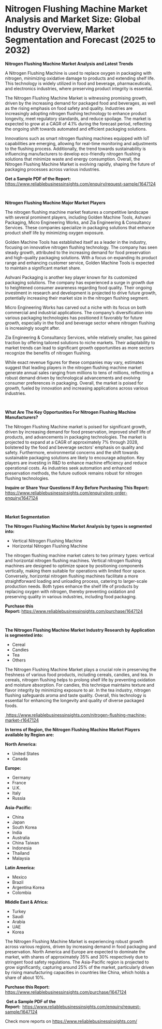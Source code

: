 <p><h1>Nitrogen Flushing Machine Market Analysis and Market Size: Global Industry Overview, Market Segmentation and Forecast (2025 to 2032)</h1></p><p><strong>Nitrogen Flushing Machine Market Analysis and Latest Trends</strong></p>
<p><p>A Nitrogen Flushing Machine is used to replace oxygen in packaging with nitrogen, minimizing oxidative damage to products and extending shelf life. This technology is widely utilized in food and beverage, pharmaceuticals, and electronics industries, where preserving product integrity is essential.</p><p>The Nitrogen Flushing Machine Market is witnessing promising growth, driven by the increasing demand for packaged food and beverages, as well as the rising emphasis on food safety and quality. Industries are increasingly adopting nitrogen flushing technology to enhance product longevity, meet regulatory standards, and reduce spoilage. The market is expected to grow at a CAGR of 4.1% during the forecast period, reflecting the ongoing shift towards automated and efficient packaging solutions.</p><p>Innovations such as smart nitrogen flushing machines equipped with IoT capabilities are emerging, allowing for real-time monitoring and adjustments to the flushing process. Additionally, the trend towards sustainability is influencing manufacturers to develop eco-friendly nitrogen flushing solutions that minimize waste and energy consumption. Overall, the Nitrogen Flushing Machine Market is evolving rapidly, shaping the future of packaging processes across various industries.</p></p>
<p><strong>Get a Sample PDF of the Report:&nbsp;</strong> <a href="https://www.reliablebusinessinsights.com/enquiry/request-sample/1647124?utm_campaign=2185&utm_medium=2&utm_source=Github&utm_content=ia&utm_term=21022025&utm_id=nitrogen-flushing-machine">https://www.reliablebusinessinsights.com/enquiry/request-sample/1647124</a></p>
<p>&nbsp;</p>
<p><strong>Nitrogen Flushing Machine Major Market Players</strong></p>
<p><p>The nitrogen flushing machine market features a competitive landscape with several prominent players, including Golden Machine Tools, Ashvani Packaging, Micro Engineering Works, and Zia Engineering & Consultancy Services. These companies specialize in packaging solutions that enhance product shelf life by minimizing oxygen exposure.</p><p>Golden Machine Tools has established itself as a leader in the industry, focusing on innovative nitrogen flushing technology. The company has seen steady growth, attributed to the increasing demand for food preservation and high-quality packaging solutions. With a focus on expanding its product range and enhancing customer service, Golden Machine Tools is expected to maintain a significant market share.</p><p>Ashvani Packaging is another key player known for its customized packaging solutions. The company has experienced a surge in growth due to heightened consumer awareness regarding food quality. Their ongoing investment in research and development is projected to drive future growth, potentially increasing their market size in the nitrogen flushing segment.</p><p>Micro Engineering Works has carved out a niche with its focus on both commercial and industrial applications. The company’s diversification into various packaging technologies has positioned it favorably for future growth, especially in the food and beverage sector where nitrogen flushing is increasingly sought after.</p><p>Zia Engineering & Consultancy Services, while relatively smaller, has gained traction by offering tailored solutions to niche markets. Their adaptability to market trends can lead to significant growth opportunities as more sectors recognize the benefits of nitrogen flushing.</p><p>While exact revenue figures for these companies may vary, estimates suggest that leading players in the nitrogen flushing machine market generate annual sales ranging from millions to tens of millions, reflecting a robust demand driven by technological advancements and evolving consumer preferences in packaging. Overall, the market is poised for growth, fueled by innovation and increasing applications across various industries.</p></p>
<p>&nbsp;</p>
<p><strong>What Are The Key Opportunities For Nitrogen Flushing Machine Manufacturers?</strong></p>
<p><p>The Nitrogen Flushing Machine market is poised for significant growth, driven by increasing demand for food preservation, improved shelf life of products, and advancements in packaging technologies. The market is projected to expand at a CAGR of approximately 7% through 2028, bolstered by the food and beverage sectors' emphasis on quality and safety. Furthermore, environmental concerns and the shift towards sustainable packaging solutions are likely to encourage adoption. Key players are investing in R&D to enhance machine efficiency and reduce operational costs. As industries seek automation and enhanced preservation methods, the future outlook remains robust for nitrogen flushing technologies.</p></p>
<p><strong>Inquire or Share Your Questions If Any Before Purchasing This Report:</strong> <a href="https://www.reliablebusinessinsights.com/enquiry/pre-order-enquiry/1647124?utm_campaign=2185&utm_medium=2&utm_source=Github&utm_content=ia&utm_term=21022025&utm_id=nitrogen-flushing-machine">https://www.reliablebusinessinsights.com/enquiry/pre-order-enquiry/1647124</a></p>
<p>&nbsp;</p>
<p><strong>Market Segmentation</strong></p>
<p><strong>The Nitrogen Flushing Machine Market Analysis by types is segmented into:</strong></p>
<p><ul><li>Vertical Nitrogen Flushing Machine</li><li>Horizontal Nitrogen Flushing Machine</li></ul></p>
<p><p>The nitrogen flushing machine market caters to two primary types: vertical and horizontal nitrogen flushing machines. Vertical nitrogen flushing machines are designed to optimize space by positioning components vertically, making them suitable for operations with limited floor space. Conversely, horizontal nitrogen flushing machines facilitate a more straightforward loading and unloading process, catering to larger-scale production needs. Both types enhance the shelf life of products by replacing oxygen with nitrogen, thereby preventing oxidation and preserving quality in various industries, including food packaging.</p></p>
<p><strong>Purchase this Report:&nbsp;</strong><a href="https://www.reliablebusinessinsights.com/purchase/1647124?utm_campaign=2185&utm_medium=2&utm_source=Github&utm_content=ia&utm_term=21022025&utm_id=nitrogen-flushing-machine">https://www.reliablebusinessinsights.com/purchase/1647124</a></p>
<p>&nbsp;</p>
<p><strong>The Nitrogen Flushing Machine Market Industry Research by Application is segmented into:</strong></p>
<p><ul><li>Cereal</li><li>Candies</li><li>Tea</li><li>Others</li></ul></p>
<p><p>The Nitrogen Flushing Machine Market plays a crucial role in preserving the freshness of various food products, including cereals, candies, and tea. In cereals, nitrogen flushing helps to prolong shelf life by preventing oxidation and moisture absorption. For candies, this technique maintains texture and flavor integrity by minimizing exposure to air. In the tea industry, nitrogen flushing safeguards aroma and taste quality. Overall, this technology is essential for enhancing the longevity and quality of diverse packaged foods.</p></p>
<p><a href="https://www.reliablebusinessinsights.com/nitrogen-flushing-machine-market-r1647124?utm_campaign=2185&utm_medium=2&utm_source=Github&utm_content=ia&utm_term=21022025&utm_id=nitrogen-flushing-machine">&nbsp;https://www.reliablebusinessinsights.com/nitrogen-flushing-machine-market-r1647124</a></p>
<p><strong>In terms of Region, the Nitrogen Flushing Machine Market Players available by Region are:</strong></p>
<p>
    <p> <strong> North America: </strong>
        <ul>
            <li>United States</li>
            <li>Canada</li>
        </ul>
        </p> 
    <p> <strong> Europe: </strong>
        <ul>
            <li>Germany</li>
            <li>France</li>
            <li>U.K.</li>
            <li>Italy</li>
            <li>Russia</li>
        </ul>
        </p> 
    <p> <strong> Asia-Pacific: </strong>
        <ul>
            <li>China</li>
            <li>Japan</li>
            <li>South Korea</li>
            <li>India</li>
            <li>Australia</li>
            <li>China Taiwan</li>
            <li>Indonesia</li>
            <li>Thailand</li>
            <li>Malaysia</li>
        </ul>
        </p> 
    <p> <strong> Latin America: </strong>
        <ul>
            <li>Mexico</li>
            <li>Brazil</li>
            <li>Argentina Korea</li>
            <li>Colombia</li>
        </ul>
        </p> 
    <p> <strong> Middle East & Africa: </strong>
        <ul>
            <li>Turkey</li>
            <li>Saudi</li>
            <li>Arabia</li>
            <li>UAE</li>
            <li>Korea</li>
        </ul>
    </p>
    </p>
<p><p>The Nitrogen Flushing Machine Market is experiencing robust growth across various regions, driven by increasing demand in food packaging and preservation. North America and Europe are expected to dominate the market, with shares of approximately 35% and 30% respectively due to stringent food safety regulations. The Asia-Pacific region is projected to grow significantly, capturing around 25% of the market, particularly driven by rising manufacturing capacities in countries like China, which holds a share of about 10%.</p></p>
<p><strong>Purchase this Report: </strong><a href="https://www.reliablebusinessinsights.com/purchase/1647124?utm_campaign=2185&utm_medium=2&utm_source=Github&utm_content=ia&utm_term=21022025&utm_id=nitrogen-flushing-machine">https://www.reliablebusinessinsights.com/purchase/1647124</a></p>
<p>&nbsp;<strong>Get a Sample PDF of the Report:&nbsp;&nbsp;</strong><a href="https://www.reliablebusinessinsights.com/enquiry/request-sample/1647124?utm_campaign=2185&utm_medium=2&utm_source=Github&utm_content=ia&utm_term=21022025&utm_id=nitrogen-flushing-machine">https://www.reliablebusinessinsights.com/enquiry/request-sample/1647124</a></p>
<p><strong></strong></p>
<p>Check more reports on <a href="https://www.reliablebusinessinsights.com/?utm_campaign=2185&utm_medium=2&utm_source=Github&utm_content=ia&utm_term=21022025&utm_id=nitrogen-flushing-machine">https://www.reliablebusinessinsights.com/</a></p>